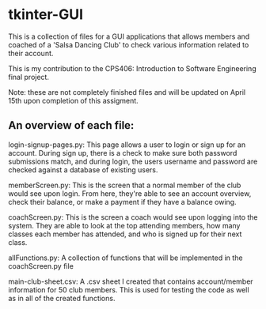 # tkinter-GUI

This is a collection of files for a GUI applications that allows members and coached of a 'Salsa Dancing Club' to check various information related to 
their account. 

This is my contribution to the CPS406: Introduction to Software Engineering final project.

Note: these are not completely finished files and will be updated on April 15th upon completion of this assigment.

## An overview of each file:

login-signup-pages.py: This page allows a user to login or sign up for an account. During sign up, there is a check to make sure both password submissions 
match, and during login, the users username and password are checked against a database of existing users.

memberScreen.py: This is the screen that a normal member of the club would see upon login. From here, they're able to see an account overview, check their 
balance, or make a payment if they have a balance owing.

coachScreen.py: This is the screen a coach would see upon logging into the system. They are able to look at the top attending members, how many classes 
each member has attended, and who is signed up for their next class.

allFunctions.py: A collection of functions that will be implemented in the coachScreen.py file

main-club-sheet.csv: A .csv sheet I created that contains account/member information for 50 club members. This is used for testing the code as well as in 
all of the created functions.
